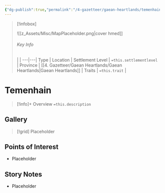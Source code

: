 ```yaml
---
{"dg-publish":true,"permalink":"/4-gazetteer/gaean-heartlands/temenhain/temenhain/","noteIcon":""}
---
```



> [!infobox]
> 
> ![[z_Assets/Misc/MapPlaceholder.png\|cover hmed]]
> ###### Key Info
>  |   |
> ---|---|
> Type | Location |
> Settlement Level | `=this.settlementlevel` |
> Province | [[4. Gazetteer/Gaean Heartlands/Gaean Heartlands\|Gaean Heartlands]] |
> Traits | `=this.trait` |

# Temenhain

> [!info]+ Overview
> `=this.description`

## Gallery

>[!grid]
>Placeholder


## Points of Interest

- Placeholder

## Story Notes

- Placeholder